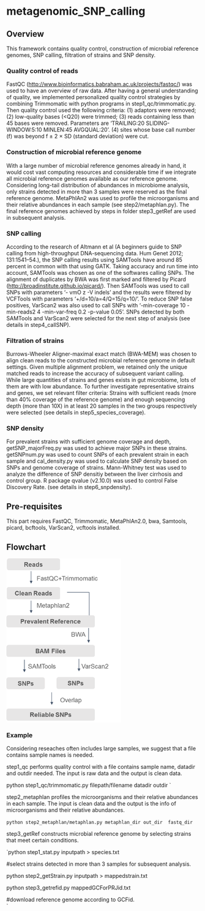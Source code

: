 # metagenomic_SNP_calling
## Overview
This framework contains quality control, construction of microbial reference genomes, SNP calling, filtration of strains and SNP density. 

### Quality control of reads

FastQC (http://www.bioinformatics.babraham.ac.uk/projects/fastqc/) was used to have an overview of raw data. After having a general understanding of quality, we implemented personalized quality control strategies by combining Trimmomatic with python programs in step1_qc/trimmomatic.py. Then quality control used the following criteria: (1) adaptors were removed; (2) low-quality bases (<Q20) were trimmed; (3) reads containing less than 45 bases were removed. Parameters are ‘TRAILING:20 SLIDING- WINDOW:5:10 MINLEN:45 AVGQUAL:20’. (4) sites whose base call number (f) was beyond f ± 2 × SD (standard deviation) were cut. 

### Construction of microbial reference genome

With a large number of microbial reference genomes already in hand, it would cost vast computing resources and considerable time if we integrate all microbial reference genomes available as our reference genome. Considering long-tail distribution of abundances in microbiome analysis, only strains detected in more than 3 samples were reserved as the final reference genome. MetaPhlAn2 was used to profile the microorganisms and their relative abundances in each sample (see step2/metaphlan.py). The final reference genomes achieved by steps in folder step3_getRef are used in subsequent analysis.

### SNP calling 
According to the research of Altmann et al (A beginners guide to SNP calling from high-throughput DNA-sequencing data. Hum Genet 2012; 131:1541–54.), the SNP calling results using SAMTools have around 85 percent in common with that using GATK. Taking accuracy and run time into account, SAMTools was chosen as one of the softwares calling SNPs. The alignment of duplicates by BWA was first marked and filtered by Picard (http://broadinstitute.github.io/picard/). Then SAMTools was used to call SNPs with parameters ‘- vmO z -V indels’ and the results were filtered by VCFTools with parameters ‘+/d=10/a=4/Q=15/q=10/’. To reduce SNP false positives, VarScan2 was also used to call SNPs with ‘-min-coverage 10 -min-reads2 4 -min-var-freq 0.2 -p-value 0.05’. SNPs detected by both SAMTools and VarScan2 were selected for the next step of analysis (see details in step4_callSNP).

### Filtration of strains
Burrows-Wheeler Aligner-maximal exact match (BWA-MEM) was chosen to align clean reads to the constructed microbial reference genome in default settings. Given multiple alignment problem, we retained only the unique matched reads to increase the accuracy of subsequent variant calling. While large quantities of strains and genes exists in gut microbiome, lots of them are with low abundance. To further investigate representative strains and genes, we set relevant filter criteria: Strains with sufficient reads (more than 40% coverage of the reference genome) and enough sequencing depth (more than 10X) in at least 20 samples in the two groups respectively were selected (see details in step5_species_coverage). 

### SNP density
For prevalent strains with sufficient genome coverage and depth, getSNP_majorFreq.py was used to achieve major SNPs in these strains. getSNPnum.py was used to count SNPs of each prevalent strain in each sample and cal_density.py was used to calculate SNP density based on SNPs and genome coverage of strains. Mann-Whitney test was used to analyze the difference of SNP densitiy between the liver cirrhosis and control group. R package qvalue (v2.10.0) was used to control False Discovery Rate.  (see details in step6_snpdensity).

## Pre-requisites
This part requires FastQC, Trimmomatic, MetaPhlAn2.0, bwa, Samtools, picard, bcftools, VarScan2, vcftools installed. 

## Flowchart
<img src="flowchart.png" width = "300" height = "429" alt="" align=center />

### Example

Considering reseaches often includes large samples, we suggest that a file contains sample names is needed.

step1_qc performs quality control with a file contains sample name, datadir and outdir needed. The input is raw data and the output is clean data.

 python step1_qc/trimmomatic.py filepath/filename datadir outdir                             `

step2_metaphlan profiles the microorganisms and their relative abundances in each sample. The input is clean data and the output is the info of microorganisms and their relative abundances. 

`python step2_metaphlan/metaphlan.py metaphlan_dir out_dir  fastq_dir `

step3_getRef constructs microbial reference genome by selecting strains that meet certain conditions.

`python step1_stat.py inputpath > species.txt  

 #select strains detected in more than 3 samples for subsequent analysis.  

 python step2_getStrain.py inputpath > mappedstrain.txt  
 
 python step3_getrefid.py mappedGCForPRJid.txt  
 
#download reference genome according to GCFid.  
`

